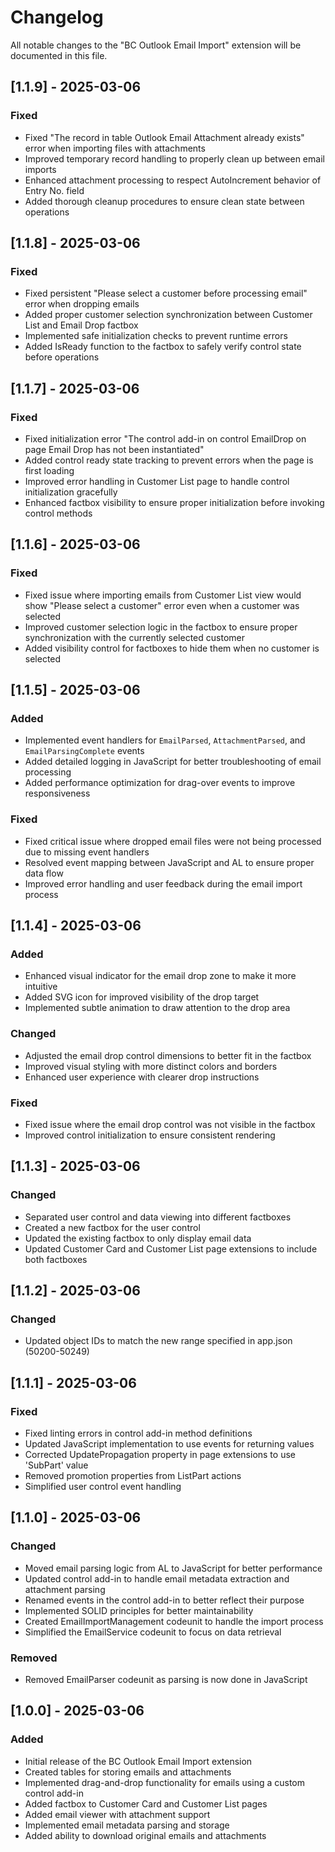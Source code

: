 # Changelog

All notable changes to the "BC Outlook Email Import" extension will be documented in this file.

## [1.1.9] - 2025-03-06

### Fixed
- Fixed "The record in table Outlook Email Attachment already exists" error when importing files with attachments
- Improved temporary record handling to properly clean up between email imports
- Enhanced attachment processing to respect AutoIncrement behavior of Entry No. field
- Added thorough cleanup procedures to ensure clean state between operations

## [1.1.8] - 2025-03-06

### Fixed
- Fixed persistent "Please select a customer before processing email" error when dropping emails
- Added proper customer selection synchronization between Customer List and Email Drop factbox
- Implemented safe initialization checks to prevent runtime errors
- Added IsReady function to the factbox to safely verify control state before operations

## [1.1.7] - 2025-03-06

### Fixed
- Fixed initialization error "The control add-in on control EmailDrop on page Email Drop has not been instantiated"
- Added control ready state tracking to prevent errors when the page is first loading
- Improved error handling in Customer List page to handle control initialization gracefully
- Enhanced factbox visibility to ensure proper initialization before invoking control methods

## [1.1.6] - 2025-03-06

### Fixed
- Fixed issue where importing emails from Customer List view would show "Please select a customer" error even when a customer was selected
- Improved customer selection logic in the factbox to ensure proper synchronization with the currently selected customer
- Added visibility control for factboxes to hide them when no customer is selected

## [1.1.5] - 2025-03-06

### Added
- Implemented event handlers for `EmailParsed`, `AttachmentParsed`, and `EmailParsingComplete` events
- Added detailed logging in JavaScript for better troubleshooting of email processing
- Added performance optimization for drag-over events to improve responsiveness

### Fixed
- Fixed critical issue where dropped email files were not being processed due to missing event handlers
- Resolved event mapping between JavaScript and AL to ensure proper data flow
- Improved error handling and user feedback during the email import process

## [1.1.4] - 2025-03-06

### Added
- Enhanced visual indicator for the email drop zone to make it more intuitive
- Added SVG icon for improved visibility of the drop target
- Implemented subtle animation to draw attention to the drop area

### Changed
- Adjusted the email drop control dimensions to better fit in the factbox
- Improved visual styling with more distinct colors and borders
- Enhanced user experience with clearer drop instructions

### Fixed
- Fixed issue where the email drop control was not visible in the factbox
- Improved control initialization to ensure consistent rendering

## [1.1.3] - 2025-03-06

### Changed
- Separated user control and data viewing into different factboxes
- Created a new factbox for the user control
- Updated the existing factbox to only display email data
- Updated Customer Card and Customer List page extensions to include both factboxes

## [1.1.2] - 2025-03-06

### Changed
- Updated object IDs to match the new range specified in app.json (50200-50249)

## [1.1.1] - 2025-03-06

### Fixed
- Fixed linting errors in control add-in method definitions
- Updated JavaScript implementation to use events for returning values
- Corrected UpdatePropagation property in page extensions to use 'SubPart' value
- Removed promotion properties from ListPart actions
- Simplified user control event handling

## [1.1.0] - 2025-03-06

### Changed
- Moved email parsing logic from AL to JavaScript for better performance
- Updated control add-in to handle email metadata extraction and attachment parsing
- Renamed events in the control add-in to better reflect their purpose
- Implemented SOLID principles for better maintainability
- Created EmailImportManagement codeunit to handle the import process
- Simplified the EmailService codeunit to focus on data retrieval

### Removed
- Removed EmailParser codeunit as parsing is now done in JavaScript

## [1.0.0] - 2025-03-06

### Added
- Initial release of the BC Outlook Email Import extension
- Created tables for storing emails and attachments
- Implemented drag-and-drop functionality for emails using a custom control add-in
- Added factbox to Customer Card and Customer List pages
- Added email viewer with attachment support
- Implemented email metadata parsing and storage
- Added ability to download original emails and attachments